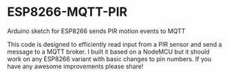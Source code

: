 # ESP8266-MQTT-PIR
Arduino sketch for ESP8266 sends PIR motion events to MQTT

This code is designed to efficiently read input from a PIR sensor and send a message to a MQTT broker. I built it based on a NodeMCU but it should work on any ESP8266 variant with basic changes to pin numbers. If you have any awesome improvements please share!
